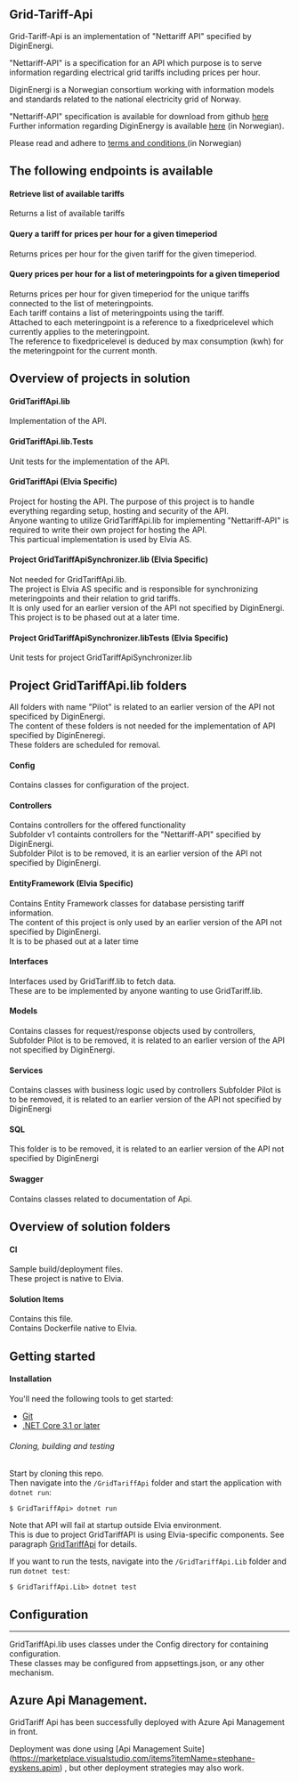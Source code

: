 ## Grid-Tariff-Api

Grid-Tariff-Api is an implementation of "Nettariff API" specified by DiginEnergi.

"Nettariff-API" is a specification for an API which purpose is to serve information regarding electrical grid tariffs including prices per hour.

DiginEnergi is a Norwegian consortium working with information models and standards related to the national electricity grid of Norway.  

"Nettariff-API" specification is available for download from github [here](https://github.com/digin-energi/API-nettleie-for-styring)  
Further information regarding DiginEnergy is available [here](https://diginenergi.no/hva-gjor-vi/nettariff-api/) (in Norwegian).  

Please read and adhere to [terms and conditions ](https://diginenergi.no/hva-gjor-vi/nettariff-api/) (in Norwegian)

## The following endpoints is available
#### Retrieve list of available tariffs
Returns a list of available tariffs

#### Query a tariff for prices per hour for a given timeperiod
Returns prices per hour for the given tariff for the given timeperiod.

####  Query prices per hour for a list of meteringpoints for a given timeperiod
Returns prices per hour for given timeperiod for the unique tariffs connected to the list of meteringpoints.  
Each tariff contains a list of meteringpoints using the tariff.  
Attached to each meteringpoint is a reference to a fixedpricelevel which currently applies to the meteringpoint.  
The reference to fixedpricelevel is deduced by max consumption (kwh) for the meteringpoint for the current month.


## Overview of projects in solution

#### GridTariffApi.lib
Implementation of the API.

#### GridTariffApi.lib.Tests
Unit tests for the implementation of the API.

#### GridTariffApi (Elvia Specific)
Project for hosting the API.
The purpose of this project is to handle everything regarding setup, hosting and security of the API.  
Anyone wanting to utilize GridTariffApi.lib for implementing "Nettariff-API" is required to write their own project for hosting the API.  
This particual implementation is used by Elvia AS.  
 

#### Project GridTariffApiSynchronizer.lib (Elvia Specific)
Not needed for GridTariffApi.lib.  
The project is Elvia AS specific and is responsible for synchronizing meteringpoints and their relation to grid tariffs.  
It is only used for an earlier version of the API not specified by DiginEnergi.  
This project is to be phased out at a later time.

#### Project GridTariffApiSynchronizer.libTests (Elvia Specific)
Unit tests for project GridTariffApiSynchronizer.lib


## Project GridTariffApi.lib folders

All folders with name "Pilot" is related to an earlier version of the API not specificed by DiginEnergi.  
The content of these folders is not needed for the implementation of API specified by DiginEneregi.  
These folders are scheduled for removal.

#### Config
Contains classes for configuration of the project.

#### Controllers
Contains controllers for the offered functionality  
Subfolder v1 containts controllers for the "Nettariff-API" specified by DiginEnergi.  
Subfolder Pilot is to be removed, it is an earlier version of the API not specified by DiginEnergi.

#### EntityFramework (Elvia Specific)
Contains Entity Framework classes for database persisting tariff information.  
The content of this project is only used by an earlier version of the API not specified by DiginEnergi.  
It is to be phased out at a later time

#### Interfaces
Interfaces used by GridTariff.lib to fetch data.  
These are to be implemented by anyone wanting to use GridTariff.lib.

#### Models 
Contains classes for request/response objects used by controllers,  
Subfolder Pilot is to be removed, it is related to an earlier version of the API not specified by DiginEnergi.

#### Services
Contains classes with business logic used by controllers
Subfolder Pilot is to be removed, it is related to an earlier version of the API not specified by DiginEnergi

####  SQL
This folder is to be removed, it is related to an earlier version of the API not specified by DiginEnergi

#### Swagger
Contains classes related to documentation of Api.


## Overview of solution folders

#### CI
Sample build/deployment files.  
These project is native to Elvia.

#### Solution Items 
Contains this file.  
Contains Dockerfile native to Elvia.

## Getting started

#### Installation
You'll need the following tools to get started:
* [Git](https://git-scm.com/downloads)
* [.NET Core 3.1 or later](https://dotnet.microsoft.com/download)

###### Cloning, building and testing
Start by cloning this repo.  
Then navigate into the `/GridTariffApi` folder and start the application with `dotnet run`:
```shell
$ GridTariffApi> dotnet run	
```
Note that API will fail at startup outside Elvia environment.  
This is due to project GridTariffAPI is using Elvia-specific components.
See paragraph [GridTariffApi](#GridTariffApi.lib) for details.

If you want to run the tests, navigate into the `/GridTariffApi.Lib` folder and run `dotnet test`:
```shell
$ GridTariffApi.Lib> dotnet test
```

## Configuration
-------------
GridTariffApi.lib uses classes under the Config directory for containing configuration.  
These classes may be configured from appsettings.json, or any other mechanism.

## Azure Api Management.  
GridTariff Api has been successfully deployed with Azure Api Management in front.

Deployment was done using [Api Management Suite] (https://marketplace.visualstudio.com/items?itemName=stephane-eyskens.apim) , but other deployment strategies may also work.

